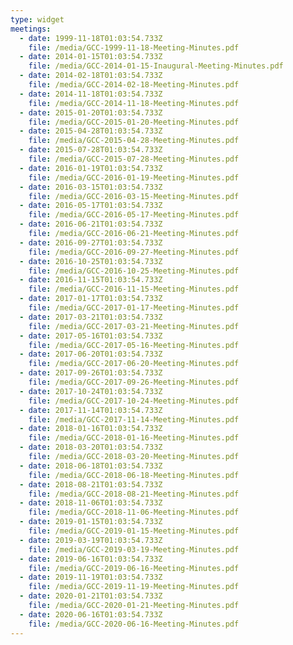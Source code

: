 ```yaml
---
type: widget
meetings:
  - date: 1999-11-18T01:03:54.733Z
    file: /media/GCC-1999-11-18-Meeting-Minutes.pdf
  - date: 2014-01-15T01:03:54.733Z
    file: /media/GCC-2014-01-15-Inaugural-Meeting-Minutes.pdf
  - date: 2014-02-18T01:03:54.733Z
    file: /media/GCC-2014-02-18-Meeting-Minutes.pdf
  - date: 2014-11-18T01:03:54.733Z
    file: /media/GCC-2014-11-18-Meeting-Minutes.pdf
  - date: 2015-01-20T01:03:54.733Z
    file: /media/GCC-2015-01-20-Meeting-Minutes.pdf
  - date: 2015-04-28T01:03:54.733Z
    file: /media/GCC-2015-04-28-Meeting-Minutes.pdf
  - date: 2015-07-28T01:03:54.733Z
    file: /media/GCC-2015-07-28-Meeting-Minutes.pdf
  - date: 2016-01-19T01:03:54.733Z
    file: /media/GCC-2016-01-19-Meeting-Minutes.pdf
  - date: 2016-03-15T01:03:54.733Z
    file: /media/GCC-2016-03-15-Meeting-Minutes.pdf
  - date: 2016-05-17T01:03:54.733Z
    file: /media/GCC-2016-05-17-Meeting-Minutes.pdf
  - date: 2016-06-21T01:03:54.733Z
    file: /media/GCC-2016-06-21-Meeting-Minutes.pdf
  - date: 2016-09-27T01:03:54.733Z
    file: /media/GCC-2016-09-27-Meeting-Minutes.pdf
  - date: 2016-10-25T01:03:54.733Z
    file: /media/GCC-2016-10-25-Meeting-Minutes.pdf
  - date: 2016-11-15T01:03:54.733Z
    file: /media/GCC-2016-11-15-Meeting-Minutes.pdf
  - date: 2017-01-17T01:03:54.733Z
    file: /media/GCC-2017-01-17-Meeting-Minutes.pdf
  - date: 2017-03-21T01:03:54.733Z
    file: /media/GCC-2017-03-21-Meeting-Minutes.pdf
  - date: 2017-05-16T01:03:54.733Z
    file: /media/GCC-2017-05-16-Meeting-Minutes.pdf
  - date: 2017-06-20T01:03:54.733Z
    file: /media/GCC-2017-06-20-Meeting-Minutes.pdf
  - date: 2017-09-26T01:03:54.733Z
    file: /media/GCC-2017-09-26-Meeting-Minutes.pdf
  - date: 2017-10-24T01:03:54.733Z
    file: /media/GCC-2017-10-24-Meeting-Minutes.pdf
  - date: 2017-11-14T01:03:54.733Z
    file: /media/GCC-2017-11-14-Meeting-Minutes.pdf
  - date: 2018-01-16T01:03:54.733Z
    file: /media/GCC-2018-01-16-Meeting-Minutes.pdf
  - date: 2018-03-20T01:03:54.733Z
    file: /media/GCC-2018-03-20-Meeting-Minutes.pdf
  - date: 2018-06-18T01:03:54.733Z
    file: /media/GCC-2018-06-18-Meeting-Minutes.pdf
  - date: 2018-08-21T01:03:54.733Z
    file: /media/GCC-2018-08-21-Meeting-Minutes.pdf
  - date: 2018-11-06T01:03:54.733Z
    file: /media/GCC-2018-11-06-Meeting-Minutes.pdf
  - date: 2019-01-15T01:03:54.733Z
    file: /media/GCC-2019-01-15-Meeting-Minutes.pdf
  - date: 2019-03-19T01:03:54.733Z
    file: /media/GCC-2019-03-19-Meeting-Minutes.pdf
  - date: 2019-06-16T01:03:54.733Z
    file: /media/GCC-2019-06-16-Meeting-Minutes.pdf
  - date: 2019-11-19T01:03:54.733Z
    file: /media/GCC-2019-11-19-Meeting-Minutes.pdf
  - date: 2020-01-21T01:03:54.733Z
    file: /media/GCC-2020-01-21-Meeting-Minutes.pdf
  - date: 2020-06-16T01:03:54.733Z
    file: /media/GCC-2020-06-16-Meeting-Minutes.pdf
---
```

